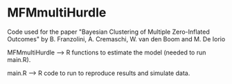 # MFMmultiHurdle
Code used for the paper "Bayesian Clustering of Multiple Zero-Inflated Outcomes" by B. Franzolini, A. Cremaschi, W. van den Boom and M. De Iorio

MFMmultiHurdle --> R functions to estimate the model (needed to run main.R).

main.R --> R code to run to reproduce results and simulate data.
